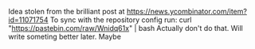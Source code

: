 Idea stolen from the brilliant post at https://news.ycombinator.com/item?id=11071754
To sync with the repository config run:
curl "https://pastebin.com/raw/Wnidq61x" | bash
Actually don't do that. Will write someting better later. Maybe
